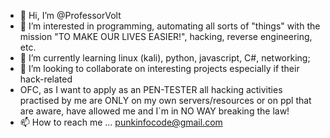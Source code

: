 - 👋 Hi, I’m @ProfessorVolt
- 👀 I’m interested in programming, automating all sorts of "things" with the mission "TO MAKE OUR LIVES EASIER!", hacking, reverse engineering, etc.
- 🌱 I’m currently learning linux (kali), python, javascript, C#, networking;
- 💞️ I’m looking to collaborate on interesting projects especially if their hack-related
- OFC, as I want to apply as an PEN-TESTER all hacking activities practised by me are ONLY on my own servers/resources or on ppl that are aware, have allowed me and I`m in NO WAY breaking the law!
- 📫 How to reach me ... punkinfocode@gmail.com

<!---
ProfessorVolt/ProfessorVolt is a ✨ special ✨ repository because its `README.md` (this file) appears on your GitHub profile.
You can click the Preview link to take a look at your changes.
--->
